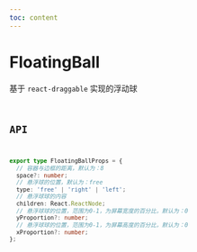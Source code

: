 ```yaml
---
toc: content
---
```

# FloatingBall
基于 `react-draggable` 实现的浮动球
<code src='./demos/FloatingBallDemo.tsx' />

## API

```ts
export type FloatingBallProps = {
  // 容器与边框的距离，默认为：8
  space?: number;
  // 悬浮球的位置，默认为：free
  type: 'free' | 'right' | 'left';
  // 悬浮球球的内容
  children: React.ReactNode;
  // 悬浮球球的位置，范围为0-1，为屏幕宽度的百分比，默认为：0
  yProportion?: number;
  // 悬浮球球的位置，范围为0-1，为屏幕高度的百分比，默认为：0
  xProportion?: number;
};
```

